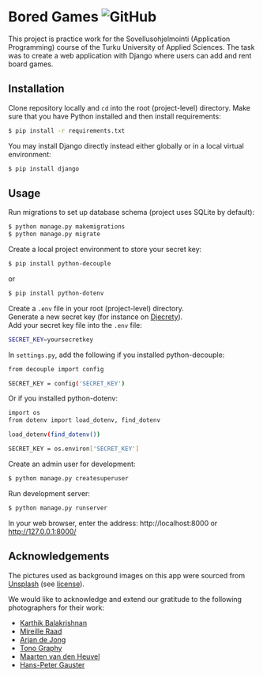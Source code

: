 # Bored Games       <img alt="GitHub" src="https://img.shields.io/github/license/smahesh29/Django-WebApp">

This project is practice work for the Sovellusohjelmointi (Application Programming) course of the Turku University of Applied Sciences. The task was to create a web application with Django where users can add and rent board games.

## Installation

Clone repository locally and `cd` into the root (project-level) directory. 
Make sure that you have Python installed and then install requirements:

```bash
$ pip install -r requirements.txt
```

You may install Django directly instead either globally or in a local virtual environment:

```bash
$ pip install django
```

## Usage

Run migrations to set up database schema (project uses SQLite by default):

```bash
$ python manage.py makemigrations
$ python manage.py migrate
```

Create a local project environment to store your secret key:

```bash
$ pip install python-decouple
```
or
```bash
$ pip install python-dotenv
```

Create a `.env` file in your root (project-level) directory.  
Generate a new secret key (for instance on [Djecrety](https://djecrety.ir/)).  
Add your secret key file into the `.env` file:

```bash
SECRET_KEY=yoursecretkey
```

In `settings.py`, add the following if you installed python-decouple:

```bash
from decouple import config

SECRET_KEY = config('SECRET_KEY')
```

Or if you installed python-dotenv:

```bash
import os
from dotenv import load_dotenv, find_dotenv

load_dotenv(find_dotenv())

SECRET_KEY = os.environ['SECRET_KEY']
```

Create an admin user for development:
```bash
$ python manage.py createsuperuser
```

Run development server:
```bash
$ python manage.py runserver
```

In your web browser, enter the address: http://localhost:8000 or http://127.0.0.1:8000/

  
## Acknowledgements

The pictures used as background images on this app were sourced from [Unsplash](https://unsplash.com/) (see [license](https://unsplash.com/license)).

We would like to acknowledge and extend our gratitude to the following photographers for their work:

* [Karthik Balakrishnan](https://unsplash.com/@karthikb351)
* [Mireille Raad](https://unsplash.com/@mireilleraad)
* [Arjan de Jong](https://unsplash.com/@aristocratie)
* [Tono Graphy](https://unsplash.com/@tonography)
* [Maarten van den Heuvel](https://unsplash.com/@mvdheuvel)
* [Hans-Peter Gauster](https://unsplash.com/@sloppyperfectionist)
